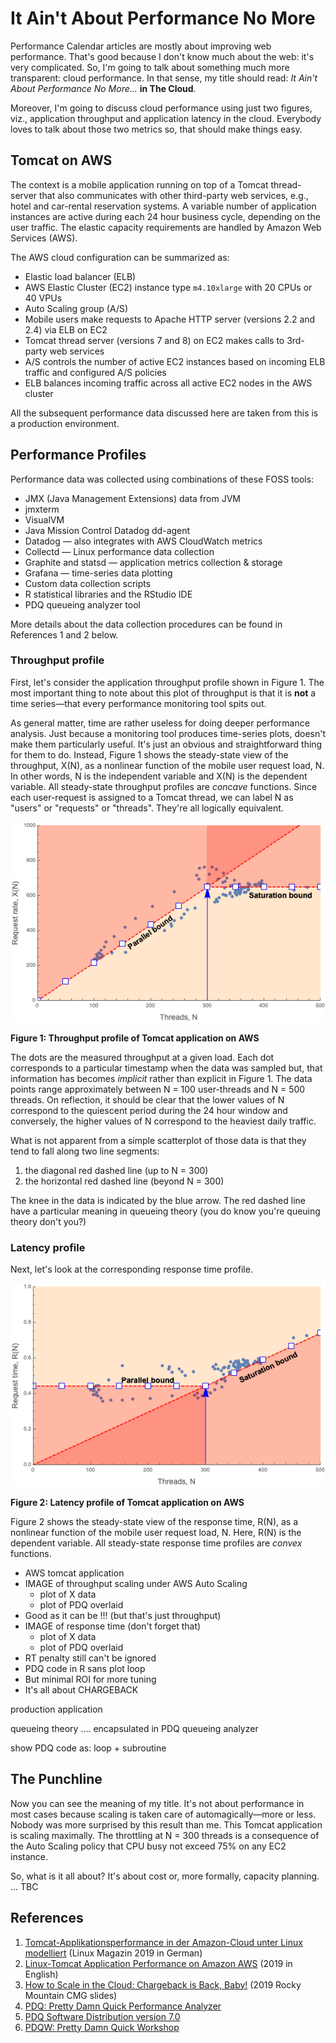 # It Ain't About Performance No More


Performance Calendar articles are mostly about improving web performance. 
That's good because I don't know much about the web: it's very complicated. 
So, I'm going to talk about something much more transparent: cloud performance. 
In that sense, my title should read: *It Ain't About Performance No More...* **in The Cloud**.

Moreover, I'm going to discuss cloud performance using just two figures, viz., 
application throughput and application latency in the cloud. 
Everybody loves to talk about those two metrics so, that should make things easy.


## Tomcat on AWS
The context is a mobile application running on top of a Tomcat thread-server that also 
communicates with other third-party web services, e.g., hotel and car-rental reservation systems. 
A variable number of application instances are active during each 24 hour business cycle, depending 
on the user traffic. The elastic capacity requirements are handled by Amazon Web Services (AWS). 

The AWS cloud configuration can be summarized as:

  * Elastic load balancer (ELB)
  * AWS Elastic Cluster (EC2) instance type `m4.10xlarge` with 20 CPUs or 40 VPUs 
  * Auto Scaling group (A/S)
  * Mobile users make requests to Apache HTTP server (versions 2.2 and 2.4) via ELB on EC2
  * Tomcat thread server (versions 7 and 8) on EC2 makes calls to 3rd-party web services
  * A/S controls the number of active EC2 instances based on incoming ELB traffic and configured A/S policies
  * ELB balances incoming traffic across all active EC2 nodes in the AWS cluster

All the subsequent performance data discussed here are taken from this is a production environment. 




## Performance Profiles

Performance data was collected using combinations of these FOSS tools:

  * JMX (Java Management Extensions) data from JVM
  * jmxterm
  * VisualVM
  * Java Mission Control Datadog dd-agent
  * Datadog — also integrates with AWS CloudWatch metrics 
  * Collectd — Linux performance data collection
  * Graphite and statsd — application metrics collection & storage 
  * Grafana — time-series data plotting
  * Custom data collection scripts
  * R statistical libraries and the RStudio IDE
  * PDQ queueing analyzer tool 

More details about the data collection procedures can be found in References 1 and 2 below. 



### Throughput profile

First, let's consider the application throughput profile shown in Figure 1. 
The most important thing to note about this plot of throughput is that it is **not** a time 
series&mdash;that every performance monitoring tool spits out. 

As general matter, time are rather useless for doing deeper performance analysis. 
Just because a monitoring tool produces time-series plots, doesn't make them particularly useful. 
It's just an obvious and straightforward thing for them to do. 
Instead, Figure 1 shows the steady-state view of the throughput, X(N), as a nonlinear function of 
the mobile user request load, N. In other words, N is the independent variable and X(N) is the 
dependent variable. All steady-state throughput profiles are *concave* functions. 
Since each user-request is assigned to a Tomcat thread, we can label N as "users" or 
"requests" or "threads". They're all logically equivalent. 

![Figure 1](fig1.png)  
<figcaption><b>Figure 1: Throughput profile of Tomcat application on AWS</b></figcaption>

The dots are the measured throughput at a given load. Each dot corresponds to a particular 
timestamp when the data was sampled but, that information has becomes *implicit* rather than 
explicit in Figure 1. 
The data points range approximately between N = 100 
user-threads and N = 500 threads. On reflection, it should be clear that the lower values of N 
correspond to the quiescent period during the 24 hour window and conversely, 
the higher values of N correspond to the heaviest daily traffic. 

What is not apparent from a simple scatterplot of those data is that they tend to fall along 
two line segments:
  1. the diagonal red dashed line (up to N = 300)
  1. the horizontal red dashed line (beyond N = 300)

The knee in the data is indicated by the blue arrow. 
The red dashed line have a particular meaning in queueing theory (you do know you're queuing theory 
don't you?)



### Latency profile

Next, let's look at the corresponding response time profile. 

![](fig2.png) 
<figcaption><b>Figure 2: Latency profile of Tomcat application  on AWS</b></figcaption>

Figure 2 shows the steady-state view of the response time, R(N), as a nonlinear function of 
the mobile user request load, N. Here, R(N) is the 
dependent variable. All steady-state response time profiles are *convex* functions. 


  * AWS tomcat application
  * IMAGE of throughput scaling under AWS Auto Scaling 
      * plot of X data
      * plot of PDQ overlaid
  * Good as it can be !!! (but that's just throughput)
  * IMAGE of response time (don't forget that)
      * plot of X data
      * plot of PDQ overlaid
  * RT penalty still can't be ignored
  * PDQ code in R sans plot loop
  * But minimal ROI for more tuning
  * It's all about CHARGEBACK 

production application 

queueing theory .... encapsulated in PDQ queueing analyzer

show PDQ code as: loop + subroutine


## The Punchline

Now you can see the meaning of my title. It's not about performance in most cases because 
scaling is taken care of automagically&mdash;more or less. Nobody was more surprised by this 
result than me. This Tomcat application is scaling maximally. The throttling at N = 300 threads 
is a consequence of the Auto Scaling policy that CPU busy not exceed 75% on any EC2 instance. 

So, what is it all about? It's about cost or, more formally, capacity planning. 
... TBC


  
## References
  1. [Tomcat-Applikationsperformance in der Amazon-Cloud unter Linux modelliert](https://www.linux-magazin.de/ausgaben/2019/02/aws-performance/) (Linux Magazin 2019 in German)
  1. [Linux-Tomcat Application Performance on Amazon AWS](https://arxiv.org/abs/1811.12341) (2019 in English)
  1. [How to Scale in the Cloud: Chargeback is Back, Baby!](https://speakerdeck.com/drqz/how-to-scale-in-the-cloud-chargeback-is-back-baby) (2019 Rocky Mountain CMG slides)
  1. [PDQ: Pretty Damn Quick Performance Analyzer](http://www.perfdynamics.com/Tools/PDQ.html)
  1. [PDQ Software Distribution version 7.0](http://www.perfdynamics.com/Tools/PDQcode.html)
  1. [PDQW: Pretty Damn Quick Workshop](http://www.perfdynamics.com/Classes/Outlines/pdqw.html)



